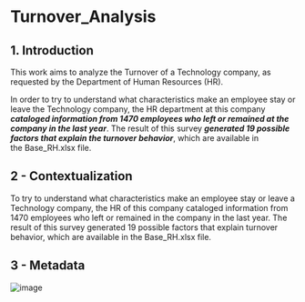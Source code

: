# Turnover_Analysis

## 1. Introduction
This work aims to analyze the Turnover of a Technology company, as requested by the Department of Human Resources (HR).

In order to try to understand what characteristics make an employee stay or leave the Technology company, the HR department at this company ***cataloged information from 1470 employees who left or remained at the company in the last year***.
The result of this survey ***generated 19 possible factors that explain the turnover behavior***, which are available in the Base_RH.xlsx file.

## 2 - Contextualization
To try to understand what characteristics make an employee stay or leave a Technology company,
the HR of this company cataloged information from 1470 employees who left or remained in the company in the last year.
The result of this survey generated 19 possible factors that explain turnover behavior, which are available in the Base_RH.xlsx file.

## 3 - Metadata

![image](https://github.com/Mrogerioventura/Analise_de_Turnover/assets/67667695/39567f88-a67e-402d-983e-ebd90a5a8863)





